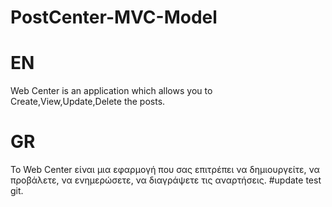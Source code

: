 # PostCenter-MVC-Model
# EN
Web Center is an application which allows you to Create,View,Update,Delete the posts.
# GR
Το Web Center είναι μια εφαρμογή που σας επιτρέπει να δημιουργείτε, να προβάλετε, να ενημερώσετε, να διαγράψετε τις αναρτήσεις.
#update test git.
